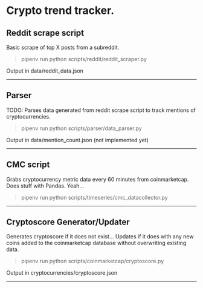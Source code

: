 # Crypto trend tracker.

## Reddit scrape script

Basic scrape of top X posts from a subreddit.

> pipenv run python scripts/reddit/reddit_scraper.py

Output in data/reddit_data.json

---

## Parser

TODO: Parses data generated from reddit scrape script to track mentions of cryptocurrencies.

> pipenv run python scripts/parser/data_parser.py

Output in data/mention_count.json (not implemented yet)

---

## CMC script

Grabs cryptocurrency metric data every 60 minutes from coinmarketcap. Does stuff with Pandas. Yeah...

> pipenv run python scripts/timeseries/cmc_datacollector.py

---

## Cryptoscore Generator/Updater

Generates cryptoscore if it does not exist...
Updates if it does with any new coins added to the coinmarketcap database without overwriting existing data.

> pipenv run python scripts/coinmarketcap/cryptoscore.py

Output in cryptocurrencies/cryptoscore.json

---